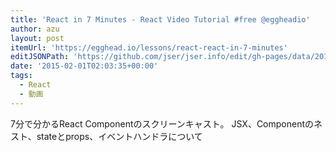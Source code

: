 ```yaml
---
title: 'React in 7 Minutes - React Video Tutorial #free @eggheadio'
author: azu
layout: post
itemUrl: 'https://egghead.io/lessons/react-react-in-7-minutes'
editJSONPath: 'https://github.com/jser/jser.info/edit/gh-pages/data/2015/02/index.json'
date: '2015-02-01T02:03:35+00:00'
tags:
  - React
  - 動画
---
```

7分で分かるReact Componentのスクリーンキャスト。
JSX、Componentのネスト、stateとprops、イベントハンドラについて
